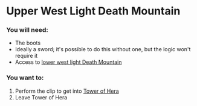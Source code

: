# Upper West Light Death Mountain

### You will need:

- The boots
- Ideally a sword; it's possible to do this without one, but the logic won't require it
- Access to [lower west light Death Mountain](../tech/light_west_dm_lower.md)

### You want to:

1. Perform the clip to get into [Tower of Hera](../locations/tower_of_hera.md)
2. Leave Tower of Hera
